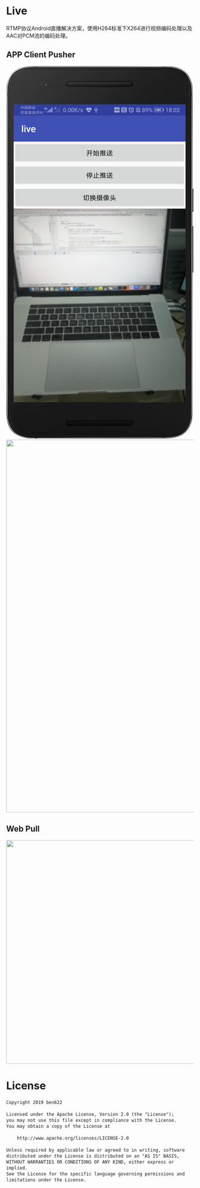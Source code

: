# Live
RTMP协议Android直播解决方案，使用H264标准下X264进行视频编码处理以及AAC对PCM流的编码处理。
## APP Client Pusher
<img src="./screen/app.png" width="540px" height="1000px"/>

<img src="./screen/apppusher.gif" width="540px" height="1000px"/>

## Web Pull
<img src="./screen/weblive.gif" width="600px" height="600px"/>

# License

    Copyright 2019 ben622

    Licensed under the Apache License, Version 2.0 (the "License");
    you may not use this file except in compliance with the License.
    You may obtain a copy of the License at

        http://www.apache.org/licenses/LICENSE-2.0

    Unless required by applicable law or agreed to in writing, software
    distributed under the License is distributed on an "AS IS" BASIS,
    WITHOUT WARRANTIES OR CONDITIONS OF ANY KIND, either express or implied.
    See the License for the specific language governing permissions and
    limitations under the License.
